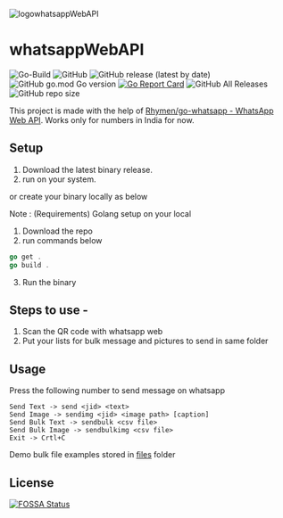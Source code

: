 ![logowhatsappWebAPI](https://github.com/Piyushhbhutoria/whatsappWebAPI/assets/4961282/211c86c0-a10d-4d84-ba27-eac2d1ce6bba)

# whatsappWebAPI

![Go-Build](https://github.com/Piyushhbhutoria/whatsappWebAPI/workflows/Go-Build/badge.svg)
![GitHub](https://img.shields.io/github/license/Piyushhbhutoria/whatsappWebAPI)
![GitHub release (latest by date)](https://img.shields.io/github/v/release/Piyushhbhutoria/whatsappWebAPI)
![GitHub go.mod Go version](https://img.shields.io/github/go-mod/go-version/Piyushhbhutoria/whatsappWebAPI)
[![Go Report Card](https://goreportcard.com/badge/github.com/Piyushhbhutoria/whatsappWebAPI)](https://goreportcard.com/report/github.com/Piyushhbhutoria/whatsappWebAPI)
![GitHub All Releases](https://img.shields.io/github/downloads/Piyushhbhutoria/whatsappWebAPI/total)
![GitHub repo size](https://img.shields.io/github/repo-size/Piyushhbhutoria/whatsappWebAPI)

This project is made with the help of [Rhymen/go-whatsapp - WhatsApp Web API](https://github.com/Rhymen/go-whatsapp).
Works only for numbers in India for now.

## Setup

1. Download the latest binary release.
2. run on your system.

or create your binary locally as below

Note : (Requirements) Golang setup on your local

1. Download the repo
2. run commands below

```go
go get .
go build .
```

3. Run the binary

## Steps to use -

1. Scan the QR code with whatsapp web
2. Put your lists for bulk message and pictures to send in same folder

## Usage

Press the following number to send message on whatsapp  

```
Send Text -> send <jid> <text>
Send Image -> sendimg <jid> <image path> [caption]
Send Bulk Text -> sendbulk <csv file>
Send Bulk Image -> sendbulkimg <csv file>
Exit -> Crtl+C
```

Demo bulk file examples stored in [files](/files) folder

## License

[![FOSSA Status](https://app.fossa.com/api/projects/git%2Bgithub.com%2FPiyushhbhutoria%2FwhatsappWebAPI.svg?type=large)](https://app.fossa.com/projects/git%2Bgithub.com%2FPiyushhbhutoria%2FwhatsappWebAPI?ref=badge_large)
